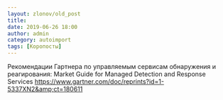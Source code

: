 ```yaml
---
layout: zlonov/old_post
title: 
date: 2019-06-26 18:00
author: admin
category: autoimport
tags: [Коропосты]
---
```


Рекомендации Гартнера по управляемым сервисам обнаружения и реагирования: Market Guide for Managed Detection and Response Services <a href="https://www.gartner.com/doc/reprints?id=1-5337XN2&amp;ct=180611">https://www.gartner.com/doc/reprints?id=1-5337XN2&amp;ct=180611</a>

